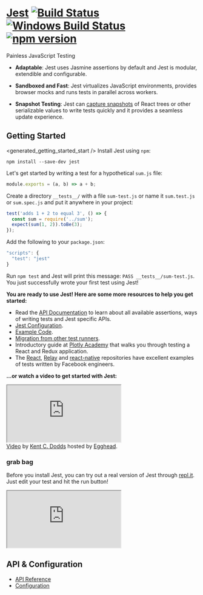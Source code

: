 # [Jest](http://facebook.github.io/jest/) [![Build Status](https://travis-ci.org/facebook/jest.svg?branch=master)](https://travis-ci.org/facebook/jest) [![Windows Build Status](https://ci.appveyor.com/api/projects/status/8n38o44k585hhvhd/branch/master?svg=true)](https://ci.appveyor.com/project/Daniel15/jest/branch/master) [![npm version](https://badge.fury.io/js/jest-cli.svg)](http://badge.fury.io/js/jest-cli)


Painless JavaScript Testing

- **Adaptable**: Jest uses Jasmine assertions by default and Jest is modular, extendible and configurable.

- **Sandboxed and Fast**: Jest virtualizes JavaScript environments, provides browser mocks and runs tests in parallel across workers.

- **Snapshot Testing**: Jest can [capture snapshots](http://facebook.github.io/jest/docs/tutorial-react.html#snapshot-testing) of React trees or other serializable values to write tests quickly and it provides a seamless update experience.

## Getting Started

<generated_getting_started_start />
Install Jest using `npm`:

```
npm install --save-dev jest
```

Let's get started by writing a test for a hypothetical `sum.js` file:

```javascript
module.exports = (a, b) => a + b;
```

Create a directory `__tests__/` with a file `sum-test.js` or name it `sum.test.js` or `sum.spec.js` and put it anywhere in your project:

```javascript
test('adds 1 + 2 to equal 3', () => {
  const sum = require('../sum');
  expect(sum(1, 2)).toBe(3);
});
```

Add the following to your `package.json`:

```js
"scripts": {
  "test": "jest"
}
```

Run `npm test` and Jest will print this message: `PASS __tests__/sum-test.js`. You just successfully wrote your first test using Jest!

**You are ready to use Jest! Here are some more resources to help you get started:**

* Read the [API Documentation](https://facebook.github.io/jest/docs/api.html) to learn about all available assertions, ways of writing tests and Jest specific APIs.
* [Jest Configuration](https://facebook.github.io/jest/docs/configuration.html).
* [Example Code](https://github.com/facebook/jest/tree/master/examples/getting_started).
* [Migration from other test runners](https://facebook.github.io/jest/docs/migration-guide.html).
* Introductory guide at [Plotly Academy](https://academy.plot.ly/react/6-testing) that walks you through testing a React and Redux application.
* The [React](https://github.com/facebook/react/tree/master/src/renderers/shared/stack/reconciler/__tests__), [Relay](https://github.com/facebook/relay/tree/master/src/container/__tests__) and [react-native](https://github.com/facebook/react-native/tree/master/Libraries/Animated/src/__tests__) repositories have excellent examples of tests written by Facebook engineers.

**...or watch a video to get started with Jest:**
<div class="video">
  <iframe src="https://fast.wistia.net/embed/iframe/78j73pyz17"></iframe>
</div>
<div class="video-shoutout">
  <a href="https://egghead.io/lessons/javascript-test-javascript-with-jest">Video</a> by <a href="https://twitter.com/kentcdodds">Kent C. Dodds</a> hosted by <a href="https://egghead.io">Egghead</a>.
</div>


### grab bag

Before you install Jest, you can try out a real version of Jest through [repl.it](https://repl.it). Just edit your test and hit the run button!
<iframe class="jest-repl" src="https://repl.it/languages/jest?lite=true"></iframe>
<generated_getting_started_end />

## API & Configuration

* [API Reference](http://facebook.github.io/jest/docs/api.html)
* [Configuration](http://facebook.github.io/jest/docs/configuration.html)
